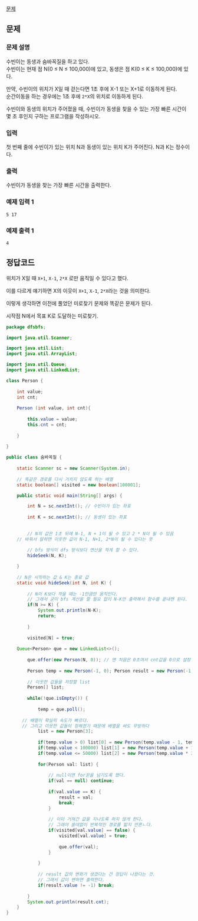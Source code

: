 [문제](https://www.acmicpc.net/problem/1697)

## 문제

### 문제 설명 

수빈이는 동생과 숨바꼭질을 하고 있다.  
수빈이는 현재 점 N(0 ≤ N ≤ 100,000)에 있고, 동생은 점 K(0 ≤ K ≤ 100,000)에 있다.  

만약, 수빈이의 위치가 X일 때 걷는다면 1초 후에 X-1 또는 X+1로 이동하게 된다.  
순간이동을 하는 경우에는 1초 후에 `2*X`의 위치로 이동하게 된다.

수빈이와 동생의 위치가 주어졌을 때, 수빈이가 동생을 찾을 수 있는 가장 빠른 시간이 몇 초 후인지 구하는 프로그램을 작성하시오.

### 입력 

첫 번째 줄에 수빈이가 있는 위치 N과 동생이 있는 위치 K가 주어진다. N과 K는 정수이다.

### 출력 

수빈이가 동생을 찾는 가장 빠른 시간을 출력한다.

### 예제 입력 1
```
5 17
```

### 예제 출력 1
```
4
```

## 정답코드 

위치가 X일 때 `X+1`, `X-1`, `2*X` 로만 움직일 수 있다고 했다. 

이를 다르게 얘기하면 X의 이웃이 `X+1`, `X-1`, `2*X`라는 것을 의미한다.  

이렇게 생각하면 이전에 풀었던 미로찾기 문제와 똑같은 문제가 된다.

시작점 N에서 목표 K로 도달하는 미로찾기.


``` java
package dfsbfs;

import java.util.Scanner;

import java.util.List;
import java.util.ArrayList; 

import java.util.Queue;
import java.util.LinkedList; 

class Person {
	
	int value;
	int cnt; 
	
	Person (int value, int cnt){
		
		this.value = value;
		this.cnt = cnt;
		
	}
	
}

public class 숨바꼭질 {
	
	static Scanner sc = new Scanner(System.in);
	
	// 똑같은 경로를 다시 거치지 않도록 하는 배열
	static boolean[] visited = new boolean[100001]; 

	public static void main(String[] args) {

		int N = sc.nextInt(); // 수빈이가 있는 좌표
		
		int K = sc.nextInt(); // 동생이 있는 좌표 
		
		
		// N의 값은 1초 뒤에 N-1, N + 1이 될 수 있고 2 * N이 될 수 있음
    // 바꿔서 말하면 이웃한 값이 N-1, N+1, 2*N이 될 수 있다는 뜻
    
		// bfs 방식이 dfs 방식보다 연산을 적게 할 수 있다. 
		hideSeek(N, K);

	}
	
	// N은 시작하는 값 & K는 종료 값
	static void hideSeek(int N, int K) {
		
		// N이 K보다 작을 때는 -1만큼만 움직인다. 
		// 그래서 굳이 bfs 계산을 할 필요 없이 N-K만 출력해서 함수를 끝내면 된다.
		if(N >= K) {
			System.out.println(N-K);
			return;
			
		}
		
		visited[N] = true; 
		
  	Queue<Person> que = new LinkedList<>();
		
		que.offer(new Person(N, 0)); // 맨 처음은 0초여서 cnt값을 0으로 설정
		
		Person temp = new Person(-1, 0); Person result = new Person(-1, 0);
		
		// 이웃한 값들을 저장할 list 
		Person[] list;
		
		while(!que.isEmpty()) {
			
			temp = que.poll();
						
      // 배열이 확실히 속도가 빠르다.
      // 그리고 이웃한 값들이 정해졌기 때문에 배열을 써도 무방하다
			list = new Person[3];
			
			if(temp.value > 0) list[0] = new Person(temp.value - 1, temp.cnt + 1);
			if(temp.value < 100000) list[1] = new Person(temp.value + 1, temp.cnt + 1);
			if(temp.value <= 50000) list[2] = new Person(temp.value * 2, temp.cnt + 1);
			
			for(Person val: list) {
				
				// null이면 for문을 넘기도록 했다.
				if(val == null) continue; 
				
				if(val.value == K) {
					result = val;
					break;
				}
				
				// 이미 거쳐간 값을 지나도록 하지 않게 한다.
				// 그래야 쓸데없이 반복적인 경로를 밟지 안흔ㄴ다.
				if(visited[val.value] == false) {
					visited[val.value] = true; 
					
					que.offer(val);
				}
				
			}
			
			// result 값의 변화가 생겼다는 건 정답이 나왔다는 것.
			// 그래서 값이 변하면 출력한다.
			if(result.value != -1) break;
					
		}
		System.out.println(result.cnt);
	}
}

```
